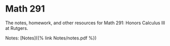 # Math 291
The notes, homework, and other resources for Math 291: Honors Calculus III at Rutgers.

Notes: [Notes]({% link Notes/notes.pdf %})
